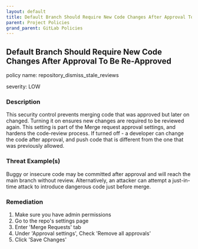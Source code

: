 ```yaml
---
layout: default
title: Default Branch Should Require New Code Changes After Approval To Be Re-Approved
parent: Project Policies
grand_parent: GitLab Policies
---
```



## Default Branch Should Require New Code Changes After Approval To Be Re-Approved
policy name: repository_dismiss_stale_reviews

severity: LOW

### Description
This security control prevents merging code that was approved but later on changed. Turning it on ensures new changes are required to be reviewed again. This setting is part of the Merge request approval settings, and hardens the code-review process. If turned off - a developer can change the code after approval, and push code that is different from the one that was previously allowed.

### Threat Example(s)
Buggy or insecure code may be committed after approval and will reach the main branch without review. Alternatively, an attacker can attempt a just-in-time attack to introduce dangerous code just before merge.



### Remediation
1. Make sure you have admin permissions
2. Go to the repo's settings page
3. Enter 'Merge Requests' tab
4. Under 'Approval settings', Check 'Remove all approvals'
5. Click 'Save Changes'



